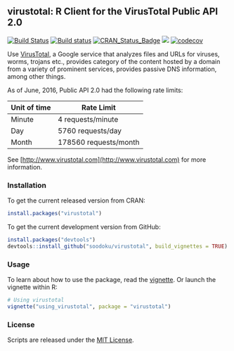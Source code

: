 ## virustotal: R Client for the VirusTotal Public API 2.0

[![Build Status](https://travis-ci.org/soodoku/virustotal.svg?branch=master)](https://travis-ci.org/soodoku/virustotal)
[![Build status](https://ci.appveyor.com/api/projects/status/pvqoje98iq6dee3q?svg=true)](https://ci.appveyor.com/project/soodoku/virustotal)
[![CRAN_Status_Badge](http://www.r-pkg.org/badges/version/virustotal)](https://cran.r-project.org/package=virustotal)
![](https://cranlogs.r-pkg.org/badges/grand-total/virustotal)
[![codecov](https://codecov.io/gh/soodoku/virustotal/branch/master/graph/badge.svg)](https://codecov.io/gh/soodoku/virustotal)

Use [VirusTotal](http://www.virustotal.com), a Google service that analyzes files and URLs for viruses, worms, trojans etc., provides category of the content hosted by a domain from a variety of prominent services, provides passive DNS information, among other things. 

As of June, 2016, Public API 2.0 had the following rate limits:

|  Unit of time | Rate Limit            |
| ------------- | --------------------- |
| Minute        | 4 requests/minute     |
| Day           | 5760 requests/day     |
| Month         | 178560 requests/month |

See [http://www.virustotal.com](http://www.virustotal.com) for more information. 

### Installation

To get the current released version from CRAN:
```r
install.packages("virustotal")
```

To get the current development version from GitHub:

```r
install.packages("devtools")
devtools::install_github("soodoku/virustotal", build_vignettes = TRUE)
```

### Usage

To learn about how to use the package, read the [vignette](vignettes/using_virustotal.md). Or launch the vignette within R:

```r
# Using virustotal
vignette("using_virustotal", package = "virustotal")
```

### License
Scripts are released under the [MIT License](https://opensource.org/licenses/MIT).
